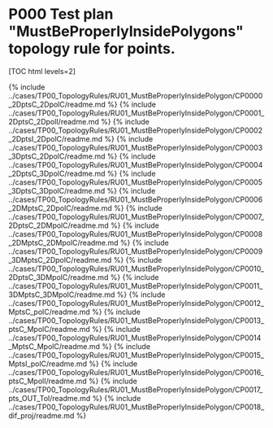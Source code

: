 # P000 Test plan "MustBeProperlyInsidePolygons" topology rule for points.

[TOC html levels=2]

{% include ../cases/TP00_TopologyRules/RU01_MustBeProperlyInsidePolygon/CP0000_2DptsC_2DpolC/readme.md %}
{% include ../cases/TP00_TopologyRules/RU01_MustBeProperlyInsidePolygon/CP0001_2DptsC_2DpolI/readme.md %}
{% include ../cases/TP00_TopologyRules/RU01_MustBeProperlyInsidePolygon/CP0002_2DptsI_2DpolC/readme.md %}
{% include ../cases/TP00_TopologyRules/RU01_MustBeProperlyInsidePolygon/CP0003_3DptsC_2DpolC/readme.md %}
{% include ../cases/TP00_TopologyRules/RU01_MustBeProperlyInsidePolygon/CP0004_2DptsC_3DpolC/readme.md %}
{% include ../cases/TP00_TopologyRules/RU01_MustBeProperlyInsidePolygon/CP0005_3DptsC_3DpolC/readme.md %}
{% include ../cases/TP00_TopologyRules/RU01_MustBeProperlyInsidePolygon/CP0006_2DMptsC_2DpolC/readme.md %}
{% include ../cases/TP00_TopologyRules/RU01_MustBeProperlyInsidePolygon/CP0007_2DptsC_2DMpolC/readme.md %}
{% include ../cases/TP00_TopologyRules/RU01_MustBeProperlyInsidePolygon/CP0008_2DMptsC_2DMpolC/readme.md %}
{% include ../cases/TP00_TopologyRules/RU01_MustBeProperlyInsidePolygon/CP0009_3DMptsC_2DpolC/readme.md %}
{% include ../cases/TP00_TopologyRules/RU01_MustBeProperlyInsidePolygon/CP0010_2DptsC_3DMpolC/readme.md %}
{% include ../cases/TP00_TopologyRules/RU01_MustBeProperlyInsidePolygon/CP0011_3DMptsC_3DMpolC/readme.md %}
{% include ../cases/TP00_TopologyRules/RU01_MustBeProperlyInsidePolygon/CP0012_MptsC_polC/readme.md %}
{% include ../cases/TP00_TopologyRules/RU01_MustBeProperlyInsidePolygon/CP0013_ptsC_MpolC/readme.md %}
{% include ../cases/TP00_TopologyRules/RU01_MustBeProperlyInsidePolygon/CP0014_MptsC_MpolC/readme.md %}
{% include ../cases/TP00_TopologyRules/RU01_MustBeProperlyInsidePolygon/CP0015_MptsI_polC/readme.md %}
{% include ../cases/TP00_TopologyRules/RU01_MustBeProperlyInsidePolygon/CP0016_ptsC_MpolI/readme.md %}
{% include ../cases/TP00_TopologyRules/RU01_MustBeProperlyInsidePolygon/CP0017_pts_OUT_Tol/readme.md %}
{% include ../cases/TP00_TopologyRules/RU01_MustBeProperlyInsidePolygon/CP0018_dif_proj/readme.md %}


